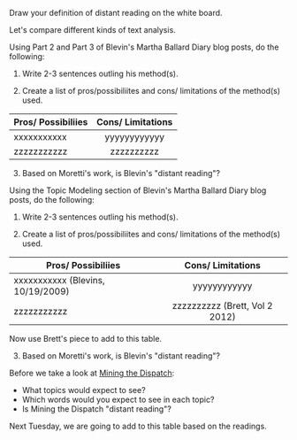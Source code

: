 Draw your definition of distant reading on the white board. 

Let's compare different kinds of text analysis. 

Using Part 2 and Part 3 of Blevin's Martha Ballard Diary blog posts, do the following:

1. Write 2-3 sentences outling his method(s). 

2. Create a list of pros/possibiliites and cons/ limitations of the method(s) used. 

| Pros/ Possibiliies | Cons/ Limitations | 
| ------------- |:-------------:| 
| xxxxxxxxxxx   | yyyyyyyyyyyy  |
| zzzzzzzzzzz   | zzzzzzzzzz    |

3.  Based on Moretti's work, is Blevin's  "distant reading"?


Using the Topic Modeling section of Blevin's Martha Ballard Diary blog posts, do the following:

1. Write 2-3 sentences outling his method(s). 

2. Create a list of pros/possibiliites and cons/ limitations of the method(s) used. 

| Pros/ Possibiliies | Cons/ Limitations | 
| ------------- |:-------------:| 
| xxxxxxxxxxx (Blevins, 10/19/2009)  | yyyyyyyyyyyy  |
| zzzzzzzzzzz   | zzzzzzzzzz  (Brett, Vol 2 2012)  |

Now use Brett's piece to add to this table. 

3. Based on Moretti's work, is Blevin's "distant reading"?


Before we take a look at [Mining the Dispatch](http://dsl.richmond.edu/dispatch/):
 - What topics would expect to see?
 - Which words would you expect to see in each topic?
 - Is Mining the Dispatch "distant reading"?


Next Tuesday, we are going to add to this table based on the readings. 
